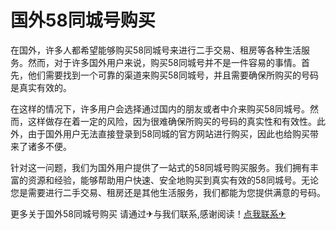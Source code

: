 # 国外58同城号购买

在国外，许多人都希望能够购买58同城号来进行二手交易、租房等各种生活服务。然而，对于许多国外用户来说，购买58同城号并不是一件容易的事情。首先，他们需要找到一个可靠的渠道来购买58同城号，并且需要确保所购买的号码是真实有效的。

在这样的情况下，许多用户会选择通过国内的朋友或者中介来购买58同城号。然而，这样做存在着一定的风险，因为很难确保所购买的号码的真实性和有效性。此外，由于国外用户无法直接登录到58同城的官方网站进行购买，因此也给购买带来了诸多不便。

针对这一问题，我们为国外用户提供了一站式的58同城号购买服务。我们拥有丰富的资源和经验，能够帮助用户快速、安全地购买到真实有效的58同城号。无论您是需要进行二手交易、租房还是其他生活服务，我们都能为您提供满意的号码。

更多关于国外58同城号购买 请通过✈与我们联系,感谢阅读！[点我联系✈](https://mail.G208.com)